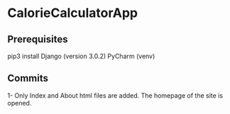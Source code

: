 # CalorieCalculatorApp

## Prerequisites

pip3 install Django (version 3.0.2)
PyCharm (venv)


## Commits
1- Only Index and About html files are added. The homepage of the site is opened.
